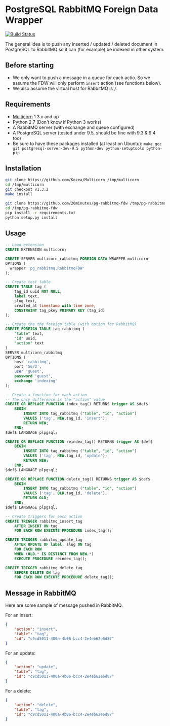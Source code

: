 # PostgreSQL RabbitMQ Foreign Data Wrapper

[![Build Status](https://travis-ci.com/20minutes/pg-rabbitmq-fdw.svg?token=WLCcDeVWNcj6cS73wonE&branch=tests)](https://travis-ci.com/20minutes/pg-rabbitmq-fdw)

The general idea is to push any inserted / updated / deleted document in PostgreSQL to RabbitMQ so it can (for example) be indexed in other system.

## Before starting

- We only want to push a message in a queue for each actio. So we assume the FDW will only perform `insert` action (see functions below).
- We also assume the virtual host for RabbitMQ is `/`.

## Requirements

- [Multicorn](http://multicorn.org/) 1.3.x and up
- Python 2.7 (Don't know if Python 3 works)
- A RabbitMQ server (with exchange and queue configured)
- A PostgreSQL server (tested under 9.5, should be fine with 9.3 & 9.4 too)
- Be sure to have these packages installed (at least on Ubuntu): `make gcc git postgresql-server-dev-9.5 python-dev python-setuptools python-pip`

## Installation

```bash
git clone https://github.com/Kozea/Multicorn /tmp/multicorn
cd /tmp/multicorn
git checkout v1.3.2
make install

git clone https://github.com/20minutes/pg-rabbitmq-fdw /tmp/pg-rabbitmq-fdw
cd /tmp/pg-rabbitmq-fdw
pip install -r requirements.txt
python setup.py install
```

## Usage

```sql
-- Load extension
CREATE EXTENSION multicorn;

CREATE SERVER multicorn_rabbitmq FOREIGN DATA WRAPPER multicorn
OPTIONS (
  wrapper 'pg_rabbitmq.RabbitmqFDW'
);

-- Create test table
CREATE TABLE tag (
    tag_id uuid NOT NULL,
    label text,
    slug text,
    created_at timestamp with time zone,
    CONSTRAINT tag_pkey PRIMARY KEY (tag_id)
);

-- Create the the foreign table (with option for RabbitMQ)
CREATE FOREIGN TABLE tag_rabbitmq (
    "table" text,
    "id" uuid,
    "action" text
)
SERVER multicorn_rabbitmq
OPTIONS (
    host 'rabbitmq',
    port '5672',
    user 'guest',
    password 'guest',
    exchange 'indexing'
);

-- Create a function for each action
-- The only difference is the "action" value
CREATE OR REPLACE FUNCTION index_tag() RETURNS trigger AS $def$
    BEGIN
        INSERT INTO tag_rabbitmq ("table", "id", "action")
        VALUES ('tag', NEW.tag_id, 'insert');
        RETURN NEW;
    END;
$def$ LANGUAGE plpgsql;

CREATE OR REPLACE FUNCTION reindex_tag() RETURNS trigger AS $def$
    BEGIN
        INSERT INTO tag_rabbitmq ("table", "id", "action")
        VALUES ('tag', NEW.tag_id, 'update');
        RETURN NEW;
    END;
$def$ LANGUAGE plpgsql;

CREATE OR REPLACE FUNCTION delete_tag() RETURNS trigger AS $def$
    BEGIN
        INSERT INTO tag_rabbitmq ("table", "id", "action")
        VALUES ('tag', OLD.tag_id, 'delete');
        RETURN OLD;
    END;
$def$ LANGUAGE plpgsql;

-- Create triggers for each action
CREATE TRIGGER rabbitmq_insert_tag
    AFTER INSERT ON tag
    FOR EACH ROW EXECUTE PROCEDURE index_tag();

CREATE TRIGGER rabbitmq_update_tag
    AFTER UPDATE OF label, slug ON tag
    FOR EACH ROW
    WHEN (OLD.* IS DISTINCT FROM NEW.*)
    EXECUTE PROCEDURE reindex_tag();

CREATE TRIGGER rabbitmq_delete_tag
    BEFORE DELETE ON tag
    FOR EACH ROW EXECUTE PROCEDURE delete_tag();
```

## Message in RabbitMQ

Here are some sample of message pushed in RabbitMQ.

For an insert:

```json
{
    "action": "insert",
    "table": "tag",
    "id": "c9cd5011-400a-4b06-bcc4-2e4eb62e6d87"
}
```

For an update:

```json
{
    "action": "update",
    "table": "tag",
    "id": "c9cd5011-400a-4b06-bcc4-2e4eb62e6d87"
}
```

For a delete:

```json
{
    "action": "delete",
    "table": "tag",
    "id": "c9cd5011-400a-4b06-bcc4-2e4eb62e6d87"
}
```
